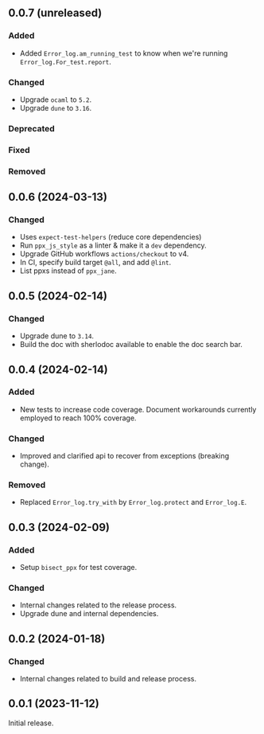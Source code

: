 ## 0.0.7 (unreleased)

### Added

- Added `Error_log.am_running_test` to know when we're running `Error_log.For_test.report`.

### Changed

- Upgrade `ocaml` to `5.2`.
- Upgrade `dune` to `3.16`.

### Deprecated

### Fixed

### Removed

## 0.0.6 (2024-03-13)

### Changed

- Uses `expect-test-helpers` (reduce core dependencies)
- Run `ppx_js_style` as a linter & make it a `dev` dependency.
- Upgrade GitHub workflows `actions/checkout` to v4.
- In CI, specify build target `@all`, and add `@lint`.
- List ppxs instead of `ppx_jane`.

## 0.0.5 (2024-02-14)

### Changed

- Upgrade dune to `3.14`.
- Build the doc with sherlodoc available to enable the doc search bar.

## 0.0.4 (2024-02-14)

### Added

- New tests to increase code coverage. Document workarounds currently employed to reach 100% coverage.

### Changed

- Improved and clarified api to recover from exceptions (breaking change).

### Removed

- Replaced `Error_log.try_with` by `Error_log.protect` and `Error_log.E`.

## 0.0.3 (2024-02-09)

### Added

- Setup `bisect_ppx` for test coverage.

### Changed

- Internal changes related to the release process.
- Upgrade dune and internal dependencies.

## 0.0.2 (2024-01-18)

### Changed

- Internal changes related to build and release process.

## 0.0.1 (2023-11-12)

Initial release.
